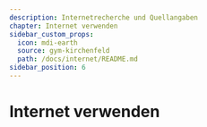 ```yaml
---
description: Internetrecherche und Quellangaben
chapter: Internet verwenden
sidebar_custom_props:
  icon: mdi-earth
  source: gym-kirchenfeld
  path: /docs/internet/README.md
sidebar_position: 6
---
```


# Internet verwenden



<FeatureCategories />
